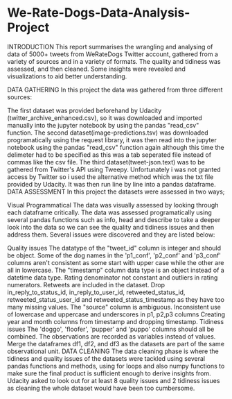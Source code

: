 # We-Rate-Dogs-Data-Analysis-Project
INTRODUCTION
This report summarises the wrangling and analysing of data of 5000+ tweets from WeRateDogs Twitter account, gathered from a variety of sources and in a variety of formats. The quality and tidiness was assessed, and then cleaned. Some insights were revealed and visualizations to aid better understanding.

DATA GATHERING
In this project the data was gathered from three different sources:

The first dataset was provided beforehand by Udacity (twitter_archive_enhanced.csv), so it was downloaded and imported manually into the jupyter notebook by using the pandas "read_csv" function.
The second dataset(image-predictions.tsv) was downloaded programatically using the request library, it was then read into the jupyter notebook using the pandas "read_csv" function again although this time the delimeter had to be specified as this was a tab seperated file instead of commas like the csv file.
The third dataset(tweet-json.text) was to be gathered from Twitter's API using Tweepy. Unfortunately i was not granted access by Twitter so i used the alternative method which was the txt file provided by Udacity. It was then run line by line into a pandas dataframe.
DATA ASSESSMENT
In this project the datasets were assessed in two ways;

Visual
Programmatical
The data was visually assessed by looking through each dataframe critically. The data was assessed programatically using several pandas functions such as info, head and describe to take a deeper look into the data so we can see the quality and tidiness issues and then address them. Several issues were discovered and they are listed below:

Quality issues
The datatype of the "tweet_id" column is integer and should be object.
Some of the dog names in the 'p1_conf', 'p2_conf' and 'p3_conf' columns aren't consistent as some start with upper case while the other are all in lowercase.
The "timestamp" column data type is an object instead of a datetime data type.
Rating denominator not constant and outliers in rating numerators.
Retweets are included in the dataset.
Drop in_reply_to_status_id, in_reply_to_user_id, retweeted_status_id, retweeted_status_user_id and retweeted_status_timestamp as they have too many missing values.
The "source" column is ambiguous.
Inconsistent use of lowercase and uppercase and underscores in p1, p2,p3 columns
Creating year and month columns from timestamp and dropping timestamp.
Tidiness issues
The 'doggo', 'floofer', 'pupper' and 'puppo' columns should all be combined. The observations are recorded as variables instead of values.
Merge the dataframes df1, df2, and df3 as the datasets are part of the same observational unit.
DATA CLEANING
The data cleaning phase is where the tidiness and quality issues of the datasets were tackled using several pandas functions and methods, using for loops and also numpy functions to make sure the final product is sufficient enough to derive insights from. Udacity asked to look out for at least 8 quality issues and 2 tidiness issues as cleaning the whole dataset would have been too cumbersome.
